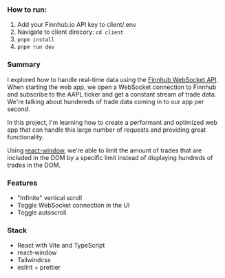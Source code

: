 ### How to run:

1. Add your Finnhub.io API key to client/.env
2. Navigate to client direcory: `cd client`
3. `pnpm install`
4. `pnpm run dev`

### Summary

I explored how to handle real-time data using the [Finnhub WebSocket API](https://finnhub.io/docs/api). When starting the web app, we open a WebSocket connection to Finnhub and subscribe to the AAPL ticker and get a constant stream of trade data. We're talking about hundereds of trade data coming in to our app per second.

In this project, I'm learning how to create a performant and optimized web app that can handle this large number of requests and providing great functionality.

Using [react-window](https://npmjs.com/package/react-window), we're able to limit the amount of trades that are included in the DOM by a specific limit instead of displaying hundreds of trades in the DOM.

### Features

- "Infinite" vertical scroll
- Toggle WebSocket connection in the UI
- Toggle autoscroll

### Stack

- React with Vite and TypeScript
- react-window
- Tailwindcss
- eslint + prettier
